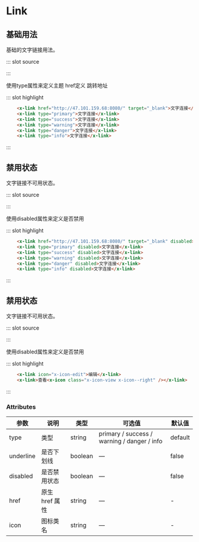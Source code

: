 # Link

## 基础用法
基础的文字链接用法。

<demo-block-demo-block>
::: slot source
<template>
    <div>
        <x-link href="http://47.101.159.68:8080/" target="_blank" underline>文字连接</x-link>
        <x-link type="primary">文字连接</x-link>
        <x-link type="success">文字连接</x-link>
        <x-link type="warning" underline>文字连接</x-link>
        <x-link type="danger">文字连接</x-link>
        <x-link type="info">文字连接</x-link>
    </div>
</template>

:::

使用type属性来定义主题  href定义 跳转地址

::: slot highlight

```html
    <x-link href="http://47.101.159.68:8080/" target="_blank">文字连接</x-link>
    <x-link type="primary">文字连接</x-link>
    <x-link type="success">文字连接</x-link>
    <x-link type="warning">文字连接</x-link>
    <x-link type="danger">文字连接</x-link>
    <x-link type="info">文字连接</x-link>
```
:::
</demo-block-demo-block>

## 禁用状态
文字链接不可用状态。

<demo-block-demo-block>
::: slot source
<template>
    <div>
        <x-link href="http://47.101.159.68:8080/" target="_blank" disabled underline>文字连接</x-link>
        <x-link type="primary" disabled>文字连接</x-link>
        <x-link type="success" disabled>文字连接</x-link>
        <x-link type="warning" disabled>文字连接</x-link>
        <x-link type="danger" disabled>文字连接</x-link>
        <x-link type="info" disabled>文字连接</x-link>
    </div>
</template>

:::

使用disabled属性来定义是否禁用

::: slot highlight

```html
    <x-link href="http://47.101.159.68:8080/" target="_blank" disabled>文字连接</x-link>
    <x-link type="primary" disabled>文字连接</x-link>
    <x-link type="success" disabled>文字连接</x-link>
    <x-link type="warning" disabled>文字连接</x-link>
    <x-link type="danger" disabled>文字连接</x-link>
    <x-link type="info" disabled>文字连接</x-link>
```
:::
</demo-block-demo-block>

## 禁用状态
文字链接不可用状态。

<demo-block-demo-block>
::: slot source
<template>
    <div>
        <x-link icon="x-icon-edit">编辑</x-link>
        <x-link>查看<x-icon class="x-icon-view x-icon--right" /></x-link>
    </div>
</template>

:::

使用disabled属性来定义是否禁用

::: slot highlight

```html
    <x-link icon="x-icon-edit">编辑</x-link>
    <x-link>查看<x-icon class="x-icon-view x-icon--right" /></x-link>
```
:::
</demo-block-demo-block>

### Attributes

| 参数           | 说明                           | 类型      | 可选值                               | 默认值  |
| -------------- | ------------------------------ | --------- | ------------------------------------ | ------- |
| type           | 类型                   | string  | primary / success / warning / danger / info | default |
| underline      | 是否下划线                         | boolean | —                                    | false    |
| disabled       | 是否禁用状态                       | boolean | —                                    | false   |
| href           | 原生 href 属性                     | string  | —                                    | -       |
| icon           | 图标类名                       | string  | —                                    | -       |
